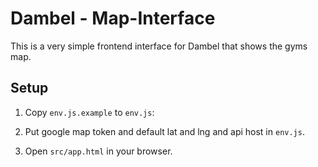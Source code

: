 # Dambel - Map-Interface
This is a very simple frontend interface for Dambel that shows the gyms map.

## Setup

1. Copy `env.js.example` to `env.js`:

2. Put google map token and default lat and lng and api host in `env.js`.

3. Open `src/app.html` in your browser.
